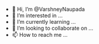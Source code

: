 - 👋 Hi, I’m @VarshneyNaupada
- 👀 I’m interested in ...
- 🌱 I’m currently learning ...
- 💞️ I’m looking to collaborate on ...
- 📫 How to reach me ...

<!---
VarshneyNaupada/VarshneyNaupada is a ✨ special ✨ repository because its `README.md` (this file) appears on your GitHub profile.
You can click the Preview link to take a look at your changes.
--->
